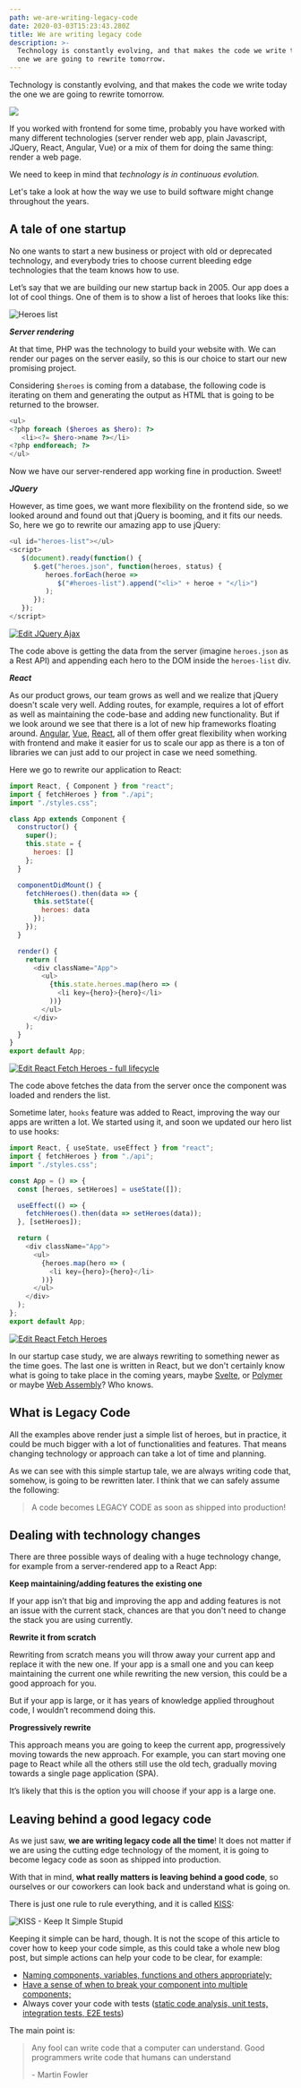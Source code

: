 ```yaml
---
path: we-are-writing-legacy-code
date: 2020-03-03T15:23:43.280Z
title: We are writing legacy code
description: >-
  Technology is constantly evolving, and that makes the code we write today the
  one we are going to rewrite tomorrow.
---
```

Technology is constantly evolving, and that makes the code we write today the one we are going to rewrite tomorrow.

[![](/assets/screen-shot-2020-03-17-at-3.22.59-pm.png)](https://www.youtube.com/watch?v=naZp50j6U74)

If you worked with frontend for some time, probably you have worked with many different technologies (server render web app, plain Javascript, JQuery, React, Angular, Vue) or a mix of them for doing the same thing: render a web page.

We need to keep in mind that _technology is in continuous evolution._

Let's take a look at how the way we use to build software might change throughout the years. 

## A tale of one startup

No one wants to start a new business or project with old or deprecated technology, and everybody tries to choose current bleeding edge technologies that the team knows how to use.

Let’s say that we are building our new startup back in 2005. Our app does a lot of cool things. One of them is to show a list of heroes that looks like this:

![Heroes list](/assets/heroes-list.png "Heroes list")

_**Server rendering**_

At that time, PHP was the technology to build your website with. We can render our pages on the server easily, so this is our choice to start our new promising project.

Considering `$heroes` is coming from a database, the following code is iterating on them and generating the output as HTML that is going to be returned to the browser.

```php
<ul>
<?php foreach ($heroes as $hero): ?>
   <li><?= $hero->name ?></li>
<?php endforeach; ?>
</ul>
```

Now we have our server-rendered app working fine in production. Sweet!

_**JQuery**_

However, as time goes, we want more flexibility on the frontend side, so we looked around and found out that jQuery is booming, and it fits our needs. So, here we go to rewrite our amazing app to use jQuery:

```javascript
<ul id="heroes-list"></ul>
<script>
   $(document).ready(function() {
      $.get("heroes.json", function(heroes, status) {
         heroes.forEach(heroe =>
            $("#heroes-list").append("<li>" + heroe + "</li>")
         );
      });
   });
</script>
```

[![Edit JQuery Ajax](https://codesandbox.io/static/img/play-codesandbox.svg)](https://codesandbox.io/s/jquery-ajax-lyqly?fontsize=14&hidenavigation=1&theme=dark)

The code above is getting the data from the server (imagine `heroes.json` as a Rest API) and appending each hero to the DOM inside the `heroes-list` div.

_**React**_

As our product grows, our team grows as well and we realize that jQuery doesn't scale very well. Adding routes, for example, requires a lot of effort as well as maintaining the code-base and adding new functionality. But if we look around we see that there is a lot of new hip frameworks floating around. [Angular](https://angular.io/), [Vue](https://vuejs.org/), [React](https://reactjs.org/), all of them offer great flexibility when working with frontend and make it easier for us to scale our app as there is a ton of libraries we can just add to our project in case we need something.

Here we go to rewrite our application to React:

```javascript
import React, { Component } from "react";
import { fetchHeroes } from "./api";
import "./styles.css";

class App extends Component {
  constructor() {
    super();
    this.state = {
      heroes: []
    };
  }

  componentDidMount() {
    fetchHeroes().then(data => {
      this.setState({
        heroes: data
      });
    });
  }

  render() {
    return (
      <div className="App">
        <ul>
          {this.state.heroes.map(hero => (
            <li key={hero}>{hero}</li>
          ))}
        </ul>
      </div>
    );
  }
}
export default App;
```

[![Edit React Fetch Heroes - full lifecycle](https://codesandbox.io/static/img/play-codesandbox.svg)](https://codesandbox.io/s/react-fetch-heroes-59u61?fontsize=14&hidenavigation=1&theme=dark)

The code above fetches the data from the server once the component was loaded and renders the list.

Sometime later, `hooks` feature was added to React, improving the way our apps are written a lot. We started using it, and soon we updated our hero list to use hooks:

```javascript
import React, { useState, useEffect } from "react";
import { fetchHeroes } from "./api";
import "./styles.css";

const App = () => {
  const [heroes, setHeroes] = useState([]);

  useEffect(() => {
    fetchHeroes().then(data => setHeroes(data));
  }, [setHeroes]);

  return (
    <div className="App">
      <ul>
        {heroes.map(hero => (
          <li key={hero}>{hero}</li>
        ))}
      </ul>
    </div>
  );
};
export default App;
```

[![Edit React Fetch Heroes](https://codesandbox.io/static/img/play-codesandbox.svg)](https://codesandbox.io/s/react-fetch-heroes-jb1of?fontsize=14&hidenavigation=1&theme=dark)

In our startup case study, we are always rewriting to something newer as the time goes. The last one is written in React, but we don't certainly know what is going to take place in the coming years, maybe [Svelte](https://svelte.dev/), or [Polymer](https://www.polymer-project.org/) or maybe [Web Assembly](https://webassembly.org/)? Who knows.

## What is Legacy Code

All the examples above render just a simple list of heroes, but in practice, it could be much bigger with a lot of functionalities and features. That means changing technology or approach can take a lot of time and planning.

As we can see with this simple startup tale, we are always writing code that, somehow, is going to be rewritten later. I think that we can safely assume the following:

> A code becomes LEGACY CODE as soon as shipped into production!

## Dealing with technology changes

There are three possible ways of dealing with a huge technology change, for example from a server-rendered app to a React App:

**Keep maintaining/adding features the existing one**

If your app isn’t that big and improving the app and adding features is not an issue with the current stack, chances are that you don't need to change the stack you are using currently.

**Rewrite it from scratch**

Rewriting from scratch means you will throw away your current app and replace it with the new one. If your app is a small one and you can keep maintaining the current one while rewriting the new version, this could be a good approach for you.

But if your app is large, or it has years of knowledge applied throughout code, I wouldn’t recommend doing this.

**Progressively rewrite**

This approach means you are going to keep the current app, progressively moving towards the new approach. For example, you can start moving one page to React while all the others still use the old tech, gradually moving towards a single page application (SPA).

It’s likely that this is the option you will choose if your app is a large one.

## Leaving behind a good legacy code

As we just saw, **we are writing legacy code all the time**! It does not matter if we are using the cutting edge technology of the moment, it is going to become legacy code as soon as shipped into production. 

With that in mind, **what really matters is leaving behind a good code**, so ourselves or our coworkers can look back and understand what is going on.

There is just one rule to rule everything, and it is called [KISS](http://wiki.c2.com/?KeepItSimple):

![KISS - Keep It Simple Stupid](/assets/kiss.png "KISS - Keep It Simple Stupid")

Keeping it simple can be hard, though. It is not the scope of this article to cover how to keep your code simple, as this could take a whole new blog post, but simple actions can help your code to be clear, for example:

* [Naming components, variables, functions and others appropriately;](https://www.robinwieruch.de/javascript-naming-conventions)
* [Have a sense of when to break your component into multiple components;](https://kentcdodds.com/blog/when-to-break-up-a-component-into-multiple-components)
* Always cover your code with tests ([static code analysis, unit tests, integration tests, E2E tests](https://kentcdodds.com/blog/unit-vs-integration-vs-e2e-tests))

The main point is:

> Any fool can write code that a computer can understand. Good programmers write code that humans can understand
>
> \- Martin Fowler
